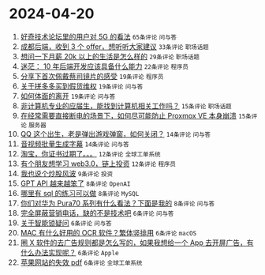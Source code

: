 # 2024-04-20

1. [好奇技术论坛里的用户对 5G 的看法](https://www.v2ex.com/t/1034111) `65条评论` `问与答`
1. [成都后端，收到 3 个 offer，想听听大家建议](https://www.v2ex.com/t/1034121) `33条评论` `职场话题`
1. [想问一下月薪 20k 以上的生活是怎么样的](https://www.v2ex.com/t/1034170) `29条评论` `职场话题`
1. [迷茫： 10 年后端开发应该具备什么能力](https://www.v2ex.com/t/1034113) `22条评论` `程序员`
1. [分享下首次佩戴蔡司镜片的感受](https://www.v2ex.com/t/1034172) `19条评论` `程序员`
1. [关于拼多多买到假货维权](https://www.v2ex.com/t/1034147) `19条评论` `问与答`
1. [如何体面的离开](https://www.v2ex.com/t/1034144) `19条评论` `问与答`
1. [非计算机专业的应届生，能找到计算机相关工作吗？](https://www.v2ex.com/t/1034169) `15条评论` `职场话题`
1. [在经常需要直接断电的场景下，如何尽可能防止 Proxmox VE 本身崩溃](https://www.v2ex.com/t/1034123) `15条评论` `服务器`
1. [QQ 这个出生，老是弹出游戏弹窗，如何关闭？](https://www.v2ex.com/t/1034181) `14条评论` `问与答`
1. [音视频批量生成字幕](https://www.v2ex.com/t/1034131) `14条评论` `问与答`
1. [淘宝，你证书过期了。。。](https://www.v2ex.com/t/1034182) `12条评论` `全球工单系统`
1. [有个朋友想学习 web3.0，链上投资](https://www.v2ex.com/t/1034103) `12条评论` `程序员`
1. [我也说个炒股风波](https://www.v2ex.com/t/1034101) `9条评论` `投资`
1. [GPT API 越来越笨了](https://www.v2ex.com/t/1034148) `8条评论` `OpenAI`
1. [哪里有 sql 的练习可以做](https://www.v2ex.com/t/1034135) `8条评论` `MySQL`
1. [你们对华为 Pura70 系列有什么看法？下面是我的](https://www.v2ex.com/t/1034164) `8条评论` `问与答`
1. [完全屏蔽营销电话，缺的不是技术吧](https://www.v2ex.com/t/1034184) `6条评论` `问与答`
1. [关于智能锁疑问](https://www.v2ex.com/t/1034162) `6条评论` `问与答`
1. [MAC 有什么好用的 OCR 软件？繁体竖排用](https://www.v2ex.com/t/1034152) `6条评论` `macOS`
1. [圈 X 软件的去广告规则都是怎么写的，如果我想给一个 App 去开屏广告，有什么办法实现呢？](https://www.v2ex.com/t/1034145) `6条评论` `Apple`
1. [苹果网站的失效 pdf](https://www.v2ex.com/t/1034104) `6条评论` `全球工单系统`
